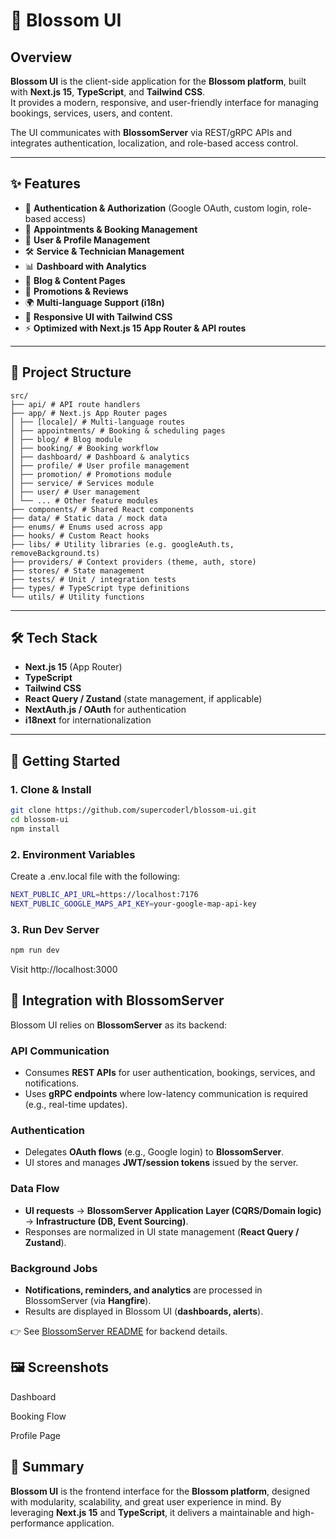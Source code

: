 # 🌸 Blossom UI

## Overview
**Blossom UI** is the client-side application for the **Blossom platform**, built with **Next.js 15**, **TypeScript**, and **Tailwind CSS**.  
It provides a modern, responsive, and user-friendly interface for managing bookings, services, users, and content.  

The UI communicates with **BlossomServer** via REST/gRPC APIs and integrates authentication, localization, and role-based access control.

---

## ✨ Features
- 🔐 **Authentication & Authorization** (Google OAuth, custom login, role-based access)  
- 📅 **Appointments & Booking Management**  
- 👤 **User & Profile Management**  
- 🛠️ **Service & Technician Management**  
- 📊 **Dashboard with Analytics**  
- 📰 **Blog & Content Pages**  
- 📣 **Promotions & Reviews**  
- 🌍 **Multi-language Support (i18n)**  
- 🎨 **Responsive UI with Tailwind CSS**  
- ⚡ **Optimized with Next.js 15 App Router & API routes**  

---

## 📂 Project Structure
```
src/
├── api/ # API route handlers
├── app/ # Next.js App Router pages
│ ├── [locale]/ # Multi-language routes
│ ├── appointments/ # Booking & scheduling pages
│ ├── blog/ # Blog module
│ ├── booking/ # Booking workflow
│ ├── dashboard/ # Dashboard & analytics
│ ├── profile/ # User profile management
│ ├── promotion/ # Promotions module
│ ├── service/ # Services module
│ ├── user/ # User management
│ └── ... # Other feature modules
├── components/ # Shared React components
├── data/ # Static data / mock data
├── enums/ # Enums used across app
├── hooks/ # Custom React hooks
├── libs/ # Utility libraries (e.g. googleAuth.ts, removeBackground.ts)
├── providers/ # Context providers (theme, auth, store)
├── stores/ # State management
├── tests/ # Unit / integration tests
├── types/ # TypeScript type definitions
└── utils/ # Utility functions
```
---

## 🛠️ Tech Stack
- **Next.js 15** (App Router)  
- **TypeScript**  
- **Tailwind CSS**  
- **React Query / Zustand** (state management, if applicable)  
- **NextAuth.js / OAuth** for authentication  
- **i18next** for internationalization  

---

## 🚀 Getting Started

### 1. Clone & Install
```bash
git clone https://github.com/supercoderl/blossom-ui.git
cd blossom-ui
npm install
```
### 2. Environment Variables

Create a .env.local file with the following:
```bash
NEXT_PUBLIC_API_URL=https://localhost:7176
NEXT_PUBLIC_GOOGLE_MAPS_API_KEY=your-google-map-api-key
```
### 3. Run Dev Server
```bash
npm run dev
```

Visit http://localhost:3000

## 🔗 Integration with BlossomServer

Blossom UI relies on **BlossomServer** as its backend:

### API Communication
- Consumes **REST APIs** for user authentication, bookings, services, and notifications.  
- Uses **gRPC endpoints** where low-latency communication is required (e.g., real-time updates).  

### Authentication
- Delegates **OAuth flows** (e.g., Google login) to **BlossomServer**.  
- UI stores and manages **JWT/session tokens** issued by the server.  

### Data Flow
- **UI requests** → **BlossomServer Application Layer (CQRS/Domain logic)** → **Infrastructure (DB, Event Sourcing)**.  
- Responses are normalized in UI state management (**React Query / Zustand**).  

### Background Jobs
- **Notifications, reminders, and analytics** are processed in BlossomServer (via **Hangfire**).  
- Results are displayed in Blossom UI (**dashboards, alerts**).  

👉 See [BlossomServer README](https://github.com/supercoderl/BlossomServer/blob/master/README.md) for backend details.


## 🖼️ Screenshots

Dashboard

Booking Flow

Profile Page

## 📌 Summary

**Blossom UI** is the frontend interface for the **Blossom platform**, designed with modularity, scalability, and great user experience in mind.
By leveraging **Next.js 15** and **TypeScript**, it delivers a maintainable and high-performance application.